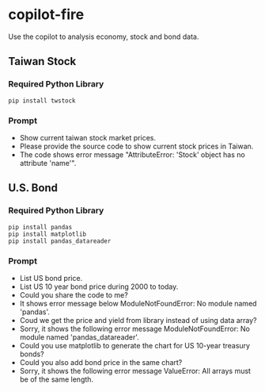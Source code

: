 # copilot-fire
Use the copilot to analysis economy, stock and bond data. 

## Taiwan Stock

### Required Python Library

```
pip install twstock
```

### Prompt

* Show current taiwan stock market prices.
* Please provide the source code to show current stock prices in Taiwan.
* The code shows error message "AttributeError: 'Stock' object has no attribute 'name'".


## U.S. Bond 

### Required Python Library

```
pip install pandas
pip install matplotlib
pip install pandas_datareader
```

### Prompt

* List US bond price.
* List US 10 year bond price during 2000 to today.
* Could you share the code to me?
* It shows error message below ModuleNotFoundError: No module named 'pandas'.
* Coud we get the price and yield from library instead of using data array?
* Sorry, it shows the following error message ModuleNotFoundError: No module named 'pandas_datareader'.
* Could you use matplotlib to generate the chart for US 10-year treasury bonds?
* Could you also add bond price in the same chart?
* Sorry, it shows the following error message ValueError: All arrays must be of the same length.
